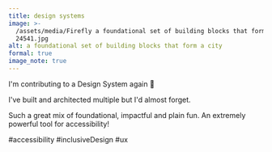 ```yaml
---
title: design systems
image: >-
  /assets/media/Firefly a foundational set of building blocks that form a city
  24541.jpg
alt: a foundational set of building blocks that form a city
formal: true
image_note: true
---
```


I'm contributing to a Design System again 💚

I've built and architected multiple but I'd almost forget.

Such a great mix of foundational, impactful and plain fun. An extremely powerful tool for accessibility!

\#accessibility #inclusiveDesign #ux
